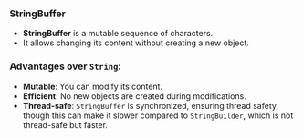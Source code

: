 ### StringBuffer

- **StringBuffer** is a mutable sequence of characters.
- It allows changing its content without creating a new object.

### Advantages over `String`:
- **Mutable**: You can modify its content.
- **Efficient**: No new objects are created during modifications.
- **Thread-safe**: `StringBuffer` is synchronized, ensuring thread safety, though this can make it slower compared to `StringBuilder`, which is not thread-safe but faster.
